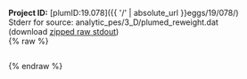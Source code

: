 **Project ID:** [plumID:19.078]({{ '/' | absolute_url }}eggs/19/078/)  
Stderr for source:  analytic_pes/3_D/plumed_reweight.dat   
(download [zipped raw stdout](plumed_reweight.dat.plumed.stdout.txt.zip))  
{% raw %}
<pre>
</pre>
{% endraw %}
